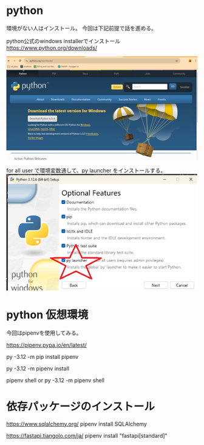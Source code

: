 
# python

環境がない人はインストール。
今回は下記前提で話を進める。

python公式のwindows installerでインストール
https://www.python.org/downloads/

![alt text](image-1.png)

for all user で環境変数通して、py launcher をインストールする。
![alt text](image.png)

# python 仮想環境

今回はpipenvを使用してみる。

https://pipenv.pypa.io/en/latest/

py -3.12 -m pip install pipenv

py -3.12 -m pipenv install

pipenv shell
or
py -3.12 -m pipenv shell

# 依存パッケージのインストール

https://www.sqlalchemy.org/
pipenv install SQLAlchemy

https://fastapi.tiangolo.com/ja/
pipenv install "fastapi[standard]"